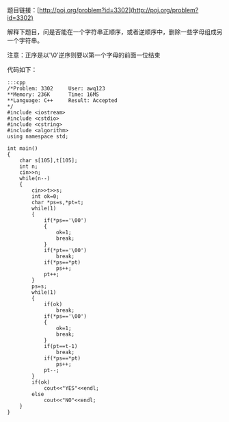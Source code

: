 <!--
.. title: POJ 3302 Subsequence C++版
.. slug: poj-3302
.. date: 2013-04-07T08:20:17+08:00
.. tags:
.. link:
.. description:
.. type: text
-->

题目链接：[http://poj.org/problem?id=3302](http://poj.org/problem?id=3302)


解释下题目，问是否能在一个字符串正顺序，或者逆顺序中，删除一些字母组成另一个字符串。

注意：正序是以'\0'逆序则要以第一个字母的前面一位结束


代码如下：

	:::cpp
	/*Problem: 3302		User: awq123
	**Memory: 236K		Time: 16MS
	**Language: C++		Result: Accepted
	*/
	#include <iostream>
	#include <cstdio>
	#include <cstring>
	#include <algorithm>
	using namespace std;

	int main()
	{
		char s[105],t[105];
		int n;
		cin>>n;
		while(n--)
		{
			cin>>t>>s;
			int ok=0;
			char *ps=s,*pt=t;
			while(1)
			{
				if(*ps=='\00')
				{
					ok=1;
					break;
				}
				if(*pt=='\00')
					break;
				if(*ps==*pt)
					ps++;
				pt++;
			}
			ps=s;
			while(1)
			{
				if(ok)
					break;
				if(*ps=='\00')
				{
					ok=1;
					break;
				}
				if(pt==t-1)
					break;
				if(*ps==*pt)
					ps++;
				pt--;
			}
			if(ok)
				cout<<"YES"<<endl;
			else
				cout<<"NO"<<endl;
		}
	}